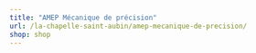 ```yaml
---
title: "AMEP Mécanique de précision"
url: /la-chapelle-saint-aubin/amep-mecanique-de-precision/
shop: shop
---
```

